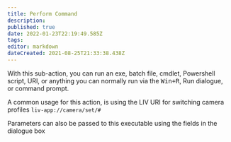 ```yaml
---
title: Perform Command
description: 
published: true
date: 2022-01-23T22:19:49.585Z
tags: 
editor: markdown
dateCreated: 2021-08-25T21:33:38.438Z
---
```


With this sub-action, you can run an exe, batch file, cmdlet, Powershell script, URI, or anything you can normally run via the <kbd>Win+R</kbd>, Run dialogue, or command prompt.

A common usage for this action, is using the LIV URI for switching camera profiles `liv-app://camera/set/#`

Parameters can also be passed to this executable using the fields in the dialogue box